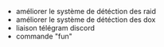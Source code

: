 - améliorer le système de détéction des raid 
- améliorer le système de détéction des dox
- liaison télégram discord 
- commande "fun"